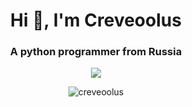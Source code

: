 <h1 align="center">Hi 👋, I'm Creveoolus</h1>
<h3 align="center">A python programmer from Russia</h3>
<p align="center"><a href="https://discord.com/users/852783057287249931" align="center"><img src="https://lanyard.cnrad.dev/api/852783057287249931"></a></p>

<p align="center"> <img src="https://komarev.com/ghpvc/?username=creveoolus&label=Profile%20views&color=0e75b6&style=flat" alt="creveoolus" /> </p>


